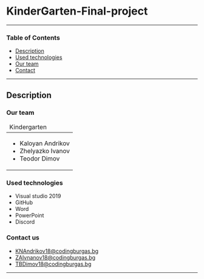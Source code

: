 # KinderGarten-Final-project

---
### Table of Contents
- [Description](#description)
- [Used technologies](#used-technologies)
- [Our team](#our-team)
- [Contact](#contact-us)

---

## Description
### Our team
<table>
  <thead>
    <tr>
      <td align="left">
      Kindergarten
      </td>
    </tr>
  </thead>
  <tbody>
    <tr>
      <td>
        <ul>
          <li>Kaloyan Andrikov</li>
          <li>Zhelyazko Ivanov</li>
          <li>Teodor Dimov</li>
        </ul>
      </td>
    </tr>
  </tbody>
</table>


### Used technologies

- Visual studio 2019
- GitHub
- Word
- PowerPoint
- Discord

### Contact us
- KNAndrikov18@codingburgas.bg
- ZAIvnanov18@codingburgas.bg
- TBDimov18@codingburgas.bg

---
